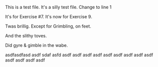 This is a test file. It's a silly test file. Change to line 1

It's for Exercise #7. It's now for Exercise 9. 

Twas brillig. Except for Grimbling, on feet. 

And the slithy toves. 

Did gyre & gimble in the wabe. 

asdfasdfasd
asdf
sdaf
asfd
asdf
asdf
asdf
asdf
asdf
asdf
asdf
asdf
asdf
asdf
asdf
asdf
asdf
